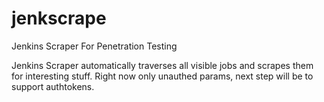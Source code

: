 # jenkscrape
Jenkins Scraper For Penetration Testing

Jenkins Scraper automatically traverses all visible jobs and scrapes them for interesting stuff.
Right now only unauthed params, next step will be to support authtokens.
